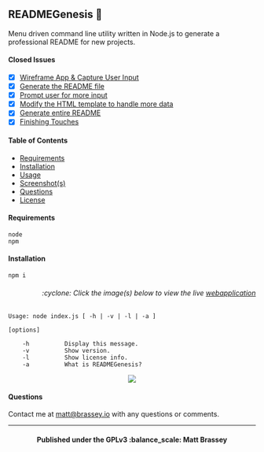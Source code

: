 ## READMEGenesis :scroll:

Menu driven command line utility written in Node.js to generate a professional README for new projects.

#### Closed Issues

- [x] [Wireframe App & Capture User Input](https://github.com/MBrassey/READMEGenesis/issues/1)
- [x] [Generate the README file](https://github.com/MBrassey/READMEGenesis/issues/2)
- [x] [Prompt user for more input](https://github.com/MBrassey/READMEGenesis/issues/3)
- [x] [Modify the HTML template to handle more data](https://github.com/MBrassey/READMEGenesis/issues/4)
- [x] [Generate entire README](https://github.com/MBrassey/READMEGenesis/issues/5)
- [x] [Finishing Touches](https://github.com/MBrassey/READMEGenesis/issues/6)

#### Table of Contents

* [Requirements](#requirements)
* [Installation](#installation)
* [Usage](#usage)
* [Screenshot(s)](#screenshots)
* [Questions](#questions)
* [License](#license)

#### Requirements
```
node
npm
```
#### Installation
```
npm i
```
<h6><p align="right">:cyclone: Click the image(s) below to view the live <a href="https://MBrassey.github.io/READMEGenesis/">webapplication</a></p></h6>

```
Usage: node index.js [ -h | -v | -l | -a ]

[options]

    -h          Display this message.
    -v          Show version.
    -l          Show license info.
    -a          What is READMEGenesis?
```
[<p align="center"><img src="src/img/Preview.png">](https://MBrassey.github.io/READMEGenesis/)

#### Questions
Contact me at [matt@brassey.io](mailto:matt@brassey.io) with any questions or comments. 

---

<h4><p align="center">Published under the GPLv3 :balance_scale: Matt Brassey</h4>